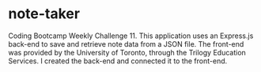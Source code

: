 # note-taker
Coding Bootcamp Weekly Challenge 11. This application uses an Express.js back-end to save and retrieve note data from a JSON file. The front-end was provided by the University of Toronto, through the Trilogy Education Services. I created the back-end and connected it to the front-end.
